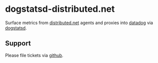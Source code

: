 # dogstatsd-distributed.net

Surface metrics from [distributed.net](http://www.distributed.net/Main_Page)
agents and proxies into [datadog](https://www.datadoghq.com/) via
[dogstatsd](http://docs.datadoghq.com/guides/dogstatsd/).

## Support

Please file tickets via [github](https://github.com/fini-net/dogstatsd-distributed.net/issues).
